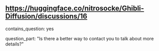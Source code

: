 ## https://huggingface.co/nitrosocke/Ghibli-Diffusion/discussions/16

contains_question: yes

question_part: "Is there a better way to contact you to talk about more details?"